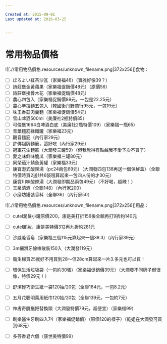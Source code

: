 ```yaml
---

Created at: 2015-09-01
Last updated at: 2016-03-25


---
```


# 常用物品價格


![[.//常用物品價格.resources/unknown_filename.png\|372x256]]食物：
- [ ] ほろよい紅茶沙瓦（家樂福46）（寶雅好像39？）
- [ ] 詩莊堡金黃蘋果（家樂福促銷價48元）（原價56）
- [ ] 詩莊堡接骨木花（家樂福促銷價48元）
- [ ] 農心四包入（家樂福促銷價89元，一包是22.25元）
- [ ] 農心辛拉麵五包入（韓國街丹野商行95元，一包19元）
- [ ] 味王香菇肉羹麵（家樂福促銷價54元）
- [ ] 雪山啤酒500ml（美廉社2瓶特價85）
- [ ] 可倫堡1664白啤酒白底（美廉社2瓶特價109）（家樂福一瓶65）
- [ ] 青葉麵筋綠鐵罐（家樂福23元）
- [ ] 觀音麵筋（內行家29元）
- [ ] 許佛祖牌麵筋，這好吃（內行家29元）
- [ ] 冠軍花生麵筋（大潤發三罐59）（但我覺得有點鹹我不愛下次不買了）
- [ ] 愛之味鮮味脆瓜（家樂福三罐80元）
- [ ] 同榮茄汁鯖魚黃罐（家樂福33元）
- [ ] 康寶港式酸辣湯（pc24兩包69元）（大潤發四包138再送一個保鮮盒）（全聯特價時買2送1共6袋哦算起來一包四人份的才30元）
- [ ] 康寶川味酸辣湯（大潤發即期品兩包49元）（不好喝，超辣！）
- [ ] 玉泉清酒（全聯148）（內行家200）
- [ ] 小磨坊罐裝香料（全聯36）（內行家50）

![[.//常用物品價格.resources/unknown_filename.png\|372x256]]用品：
- [ ] cutel潤髮小罐原價200，康是美打折156後全館再打9折約140元
- [ ] cutel卸妝，康是美特價312再九折約281元
- [ ] 沙威隆香皂（家樂福三個115元算起來一個38.3）（內行家39元）
- [ ] 3m細滑牙線棒散裝150入（大潤發119元）

- [ ] 衛生棉買25就好不用買到28～但28cm算起來一片3.多元也可以買！
- [ ] 環保生活垃圾袋（一包約30張）（家樂福促銷價39元）（大潤發不同牌子但很像，特價29元！）
- [ ] 舒潔輕巧衛生紙一袋120抽/20包（全聯164元，一包8.2元）

- [ ] 五月花聰明萬用紙巾120抽/20包（全聯139元，一包約7元）

- [ ] 神膚奇肌拖把替換頭（大潤發特價79元，超便宜）（家樂福99）
- [ ] 刷樂醫生牙刷四入74（家樂福促銷價）（原價120的樣子）（乾姐在大潤發可買到68元）
- [ ] 多芬香皂六個（康世美特價99）

